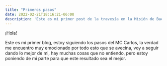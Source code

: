 ```yaml
---
title: "Primeros pasos"
date: 2022-02-21T18:16:21-06:00
description: 'Este es mi primer post de la travesía en la Misión de Backend con Node JS de Launch X.'
---
```


¡Hola!

Este es mi primer blog, estoy siguiendo los pasos del MC Carlos, la verdad me encuentro muy emocionado por todo esto que se avecina, voy a seguir dando lo mejor de mi, hay muchas cosas que no entiendo, pero estoy poniendo de mi parte para que este resultado sea el mejor.

